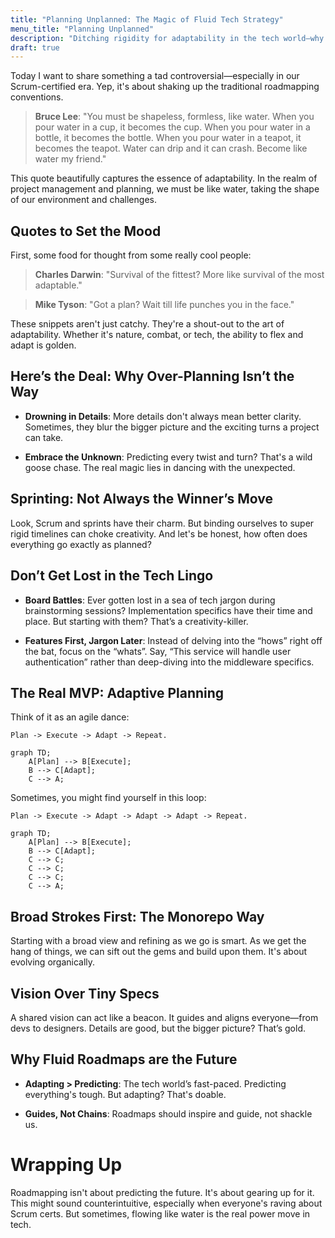 ```yaml
---
title: "Planning Unplanned: The Magic of Fluid Tech Strategy"
menu_title: "Planning Unplanned"
description: "Ditching rigidity for adaptability in the tech world—why going with the flow might just be the best game plan."
draft: true
---
```


Today I want to share something a tad controversial—especially in our Scrum-certified era.
Yep, it's about shaking up the traditional roadmapping conventions.

> **Bruce Lee**: "You must be shapeless, formless, like water. When you pour water in a cup, it becomes the cup. When you pour water in a bottle, it becomes the bottle. When you pour water in a teapot, it becomes the teapot. Water can drip and it can crash. Become like water my friend."

This quote beautifully captures the essence of adaptability.
In the realm of project management and planning, we must be like water, taking the shape of our environment and challenges.

## Quotes to Set the Mood

First, some food for thought from some really cool people:
  
> **Charles Darwin**: "Survival of the fittest? More like survival of the most adaptable."

> **Mike Tyson**: "Got a plan? Wait till life punches you in the face."

These snippets aren't just catchy.
They're a shout-out to the art of adaptability.
Whether it's nature, combat, or tech, the ability to flex and adapt is golden.

## Here’s the Deal: Why Over-Planning Isn’t the Way

- **Drowning in Details**: More details don't always mean better clarity. Sometimes, they blur the bigger picture and the exciting turns a project can take.

- **Embrace the Unknown**: Predicting every twist and turn? That's a wild goose chase. The real magic lies in dancing with the unexpected.

## Sprinting: Not Always the Winner’s Move

Look, Scrum and sprints have their charm. But binding ourselves to super rigid timelines can choke creativity. And let's be honest, how often does everything go exactly as planned?

## Don’t Get Lost in the Tech Lingo

- **Board Battles**: Ever gotten lost in a sea of tech jargon during brainstorming sessions? Implementation specifics have their time and place. But starting with them? That’s a creativity-killer.

- **Features First, Jargon Later**: Instead of delving into the “hows” right off the bat, focus on the “whats”. Say, “This service will handle user authentication” rather than deep-diving into the middleware specifics.

## The Real MVP: Adaptive Planning

Think of it as an agile dance:

`Plan -> Execute -> Adapt -> Repeat.`

```mermaid
graph TD;
    A[Plan] --> B[Execute];
    B --> C[Adapt];
    C --> A;
```

Sometimes, you might find yourself in this loop:

`Plan -> Execute -> Adapt -> Adapt -> Adapt -> Repeat.`

```mermaid
graph TD;
    A[Plan] --> B[Execute];
    B --> C[Adapt];
    C --> C;
    C --> C;
    C --> C;
    C --> A;
```

## Broad Strokes First: The Monorepo Way

Starting with a broad view and refining as we go is smart.
As we get the hang of things, we can sift out the gems and build upon them.
It's about evolving organically.

## Vision Over Tiny Specs

A shared vision can act like a beacon.
It guides and aligns everyone—from devs to designers.
Details are good, but the bigger picture? That’s gold.

## Why Fluid Roadmaps are the Future

- **Adapting > Predicting**: The tech world’s fast-paced. Predicting everything's tough. But adapting? That's doable.

- **Guides, Not Chains**: Roadmaps should inspire and guide, not shackle us.

# Wrapping Up

Roadmapping isn't about predicting the future.
It's about gearing up for it.
This might sound counterintuitive, especially when everyone's raving about Scrum certs.
But sometimes, flowing like water is the real power move in tech.
